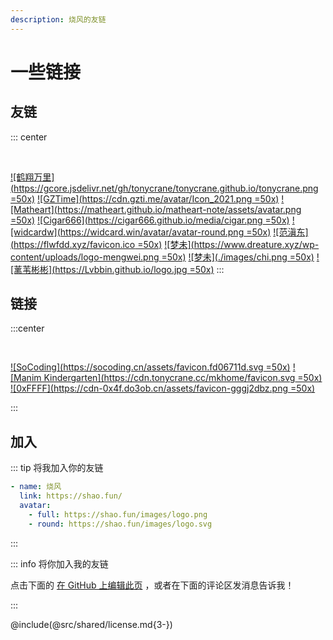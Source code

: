 ```yaml
---
description: 烧风的友链
---
```


# 一些链接

## 友链

::: center

<br/>

[![鹤翔万里](https://gcore.jsdelivr.net/gh/tonycrane/tonycrane.github.io/tonycrane.png =50x)](https://tonycrane.cc/)
[![GZTime](https://cdn.gzti.me/avatar/Icon_2021.png =50x)](https://gztime.cc/)
[![Matheart](https://matheart.github.io/matheart-note/assets/avatar.png =50x)](https://matheart.github.io/matheart-note/)
[![Cigar666](https://cigar666.github.io/media/cigar.png =50x)](https://cigar666.github.io/)
[![widcardw](https://widcard.win/avatar/avatar-round.png =50x)](https://widcard.win/)
[![范滇东](https://flwfdd.xyz/favicon.ico =50x)](https://flwfdd.xyz/)
[![梦未](https://www.dreature.xyz/wp-content/uploads/logo-mengwei.png =50x)](https://www.dreature.xyz/)
[![梦未](./images/chi.png =50x)](https://patricia-chi.github.io/)
[![蓠苇彬彬](https://Lvbbin.github.io/logo.jpg =50x)](https://lvbbin.github.io/)
:::

## 链接

:::center

<br/>

[![SoCoding](https://socoding.cn/assets/favicon.fd06711d.svg =50x)](https://socoding.cn/)
[![Manim Kindergarten](https://cdn.tonycrane.cc/mkhome/favicon.svg =50x)](https://manim.org.cn/)
[![0xFFFF](https://cdn-0x4f.do3ob.cn/assets/favicon-gggj2dbz.png =50x)](https://0xffff.one/)
<!-- [![TOHUNET](https://peering.tohunet.com/wp-content/uploads/2021/04/cropped-TOHUNET-ICO-1-192x192.png =50x)](https://tohunet.com/) -->
:::

## 加入

::: tip 将我加入你的友链
```yaml
- name: 烧风
  link: https://shao.fun/
  avatar:
    - full: https://shao.fun/images/logo.png
    - round: https://shao.fun/images/logo.svg
```
:::

::: info 将你加入我的友链

点击下面的 [在 GitHub 上编辑此页](https://github.com/HK-SHAO/HK-SHAO.github.io/edit/main/src/links/README.md) ，或者在下面的评论区发消息告诉我！

:::

@include(@src/shared/license.md{3-})
